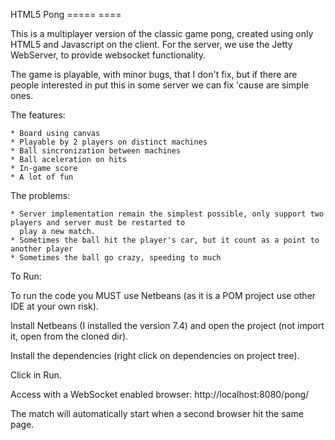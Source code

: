 HTML5 Pong
===== ====

This is a multiplayer version of the classic game pong, created using only HTML5 and Javascript on the client.
For the server, we use the Jetty WebServer, to provide websocket functionality.

The game is playable, with minor bugs, that I don't fix, but if there are people interested in put this in some server
we can fix 'cause are simple ones.

The features:

	* Board using canvas
	* Playable by 2 players on distinct machines
	* Ball sincronization between machines
	* Ball aceleration on hits
	* In-game score
	* A lot of fun
	
The problems:

	* Server implementation remain the simplest possible, only support two players and server must be restarted to
	  play a new match.
	* Sometimes the ball hit the player's car, but it count as a point to another player
	* Sometimes the ball go crazy, speeding to much
	
To Run:

To run the code you MUST use Netbeans (as it is a POM project use other IDE at your own risk).

Install Netbeans (I installed the version 7.4) and open the project (not import it, open from the cloned dir).

Install the dependencies (right click on dependencies on project tree).

Click in Run.

Access with a WebSocket enabled browser: http://localhost:8080/pong/

The match will automatically start when a second browser hit the same page.
